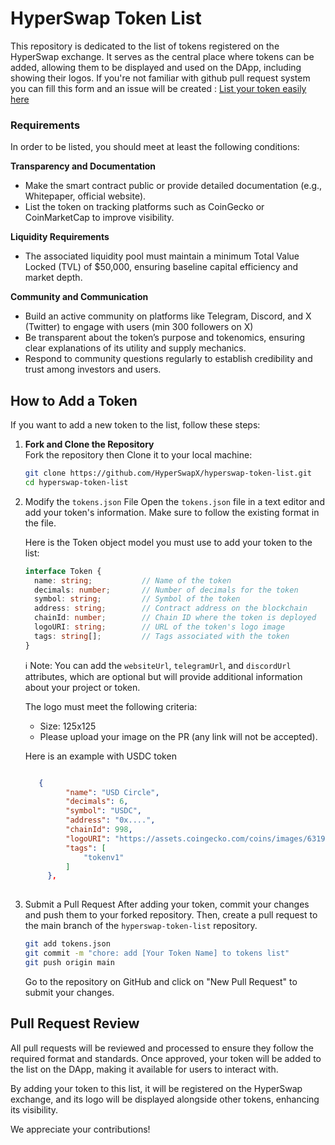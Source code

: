 # HyperSwap Token List

This repository is dedicated to the list of tokens registered on the HyperSwap exchange. It serves as the central place where tokens can be added, allowing them to be displayed and used on the DApp, including showing their logos.
If you're not familiar with github pull request system you can fill this form and an issue will be created : [List your token easily here](https://tally.so/r/3Nd5BN)

### Requirements

In order to be listed, you should meet at least the following conditions:

**Transparency and Documentation**
- Make the smart contract public or provide detailed documentation (e.g., Whitepaper, official website).
- List the token on tracking platforms such as CoinGecko or CoinMarketCap to improve visibility.

**Liquidity Requirements**
- The associated liquidity pool must maintain a minimum Total Value Locked (TVL) of $50,000, ensuring baseline capital efficiency and market depth.

**Community and Communication**
- Build an active community on platforms like Telegram, Discord, and X (Twitter) to engage with users (min 300 followers on X)
- Be transparent about the token’s purpose and tokenomics, ensuring clear explanations of its utility and supply mechanics.
- Respond to community questions regularly to establish credibility and trust among investors and users.

## How to Add a Token

If you want to add a new token to the list, follow these steps:

1. **Fork and Clone the Repository**  
   Fork the repository then Clone it to your local machine:
   ```bash
   git clone https://github.com/HyperSwapX/hyperswap-token-list.git
   cd hyperswap-token-list
   ```
2. Modify the `tokens.json` File
   Open the `tokens.json` file in a text editor and add your token's information. Make sure to follow the existing format in the file.
   
   Here is the Token object model you must use to add your token to the list:
   ```typescript
   interface Token {
     name: string;           // Name of the token
     decimals: number;       // Number of decimals for the token
     symbol: string;         // Symbol of the token
     address: string;        // Contract address on the blockchain
     chainId: number;        // Chain ID where the token is deployed
     logoURI: string;        // URL of the token's logo image
     tags: string[];         // Tags associated with the token
   }
   ```
   ℹ️ Note: You can add the `websiteUrl`, `telegramUrl`, and `discordUrl` attributes, which are optional but will provide additional information about your project or token.

   The logo must meet the following criteria:
   - Size: 125x125
   - Please upload your image on the PR (any link will not be accepted).

   Here is an example with USDC token
   ```json
   
      {
            "name": "USD Circle",
            "decimals": 6,
            "symbol": "USDC",
            "address": "0x....",
            "chainId": 998,
            "logoURI": "https://assets.coingecko.com/coins/images/6319/standard/usdc.png",
            "tags": [
                "tokenv1"
            ]
        },
     
   ```

4. Submit a Pull Request
   After adding your token, commit your changes and push them to your forked repository. Then, create a pull request to the main branch of the `hyperswap-token-list` repository.
   ```bash
   git add tokens.json
   git commit -m "chore: add [Your Token Name] to tokens list"
   git push origin main
   ```
   Go to the repository on GitHub and click on "New Pull Request" to submit your changes.

## Pull Request Review

All pull requests will be reviewed and processed to ensure they follow the required format and standards. Once approved, your token will be added to the list on the DApp, making it available for users to interact with.

By adding your token to this list, it will be registered on the HyperSwap exchange, and its logo will be displayed alongside other tokens, enhancing its visibility.

We appreciate your contributions!

